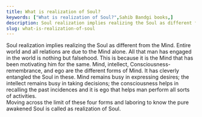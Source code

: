 ```yaml
---
title: What is realization of Soul?
keywords: ["What is realization of Soul?",Sahib Bandgi books,]
description: Soul realization implies realizing the Soul as different from the Mind. Entire world and all relations are due to the Mind alone. All that man has engaged
slug: what-is-realization-of-soul
---
```


Soul realization implies realizing the Soul as different from the Mind. Entire world and all relations are due to the Mind alone. All that man has engaged in the world is nothing but falsehood. This is because it is the Mind that has been motivating him for the same. Mind, intellect, Consciousness-remembrance, and ego are the different forms of Mind. It has cleverly entangled the Soul in these. Mind remains busy in expressing desires; the intellect remains busy in taking decisions; the consciousness helps in recalling the past incidences and it is ego that helps man perform all sorts of activities.  
Moving across the limit of these four forms and laboring to know the pure awakened Soul is called as realization of Soul.  



  